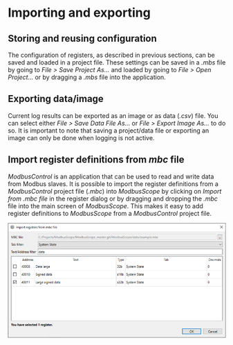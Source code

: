 # Importing and exporting

## Storing and reusing configuration

The configuration of registers, as described in previous sections, can be saved and loaded in a project file. These settings can be saved in a *.mbs* file by going to *File > Save Project As...* and loaded by going to *File > Open Project...* or by dragging a *.mbs* file into the application.

## Exporting data/image

Current log results can be exported as an image or as data (*.csv*) file. You can select either *File > Save Data File As...* or *File > Export Image As...* to do so. It is important to note that saving a project/data file or exporting an image can only be done when logging is not active.

## Import register definitions from *mbc* file

*ModbusControl* is an application that can be used to read and write data from Modbus slaves. It is possible to import the register definitions from a *ModbusControl* project file (*.mbc*) into *ModbusScope* by clicking on *Import from .mbc file* in the register dialog or by dragging and dropping the *.mbc* file into the main screen of *ModbusScope*. This makes it easy to add register definitions to *ModbusScope* from a *ModbusControl* project file.

![image](../_static/user_manual/import_from_mbc_dialog.png)
